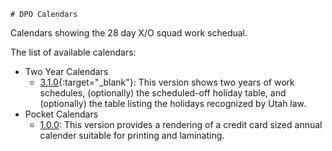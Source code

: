     # DPO Calendars

Calendars showing the 28 day X/O squad work schedual.

The list of available calendars:
* Two Year Calendars
  * [3.1.0](https://bstarks.github.io/DPO-Calendars/udcCal_singleFile.min.html){:target="_blank"}: This version shows two years of work schedules, (optionally) the scheduled-off holiday table, and (optionally) the table listing the holidays recognized by Utah law.
* Pocket Calendars
  * <a href="https://bstarks.github.io/DPO-Calendars/udcCalPocket_1File.html" target="_blank">1.0.0</a>: This version provides a rendering of a credit card sized annual calender suitable for printing and laminating.


